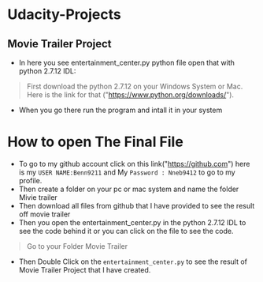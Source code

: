 # Udacity-Projects

## Movie Trailer Project
* In here you see entertainment_center.py python file open that with python 2.7.12 IDL:

> First download the python 2.7.12 on your Windows System or Mac. Here is the link for that ("https://www.python.org/downloads/").
- When you go there run the program and intall it in your system

# How to open The Final File 
- To go to my github account click on this link("https://github.com") here is my `USER NAME:Benn9211` and My `Password : Nneb9412` to go to my profile.
- Then create a folder on your pc or mac system and name the folder Mivie trailer
- Then download all files from github that I have provided to see the result off movie trailer 
- Then you open the entertainment_center.py in the python 2.7.12 IDL to see the code behind it or you can click on the file to see the code.
>Go to your Folder Movie Trailer
- Then Double Click on the `entertainment_center.py` to see the result of Movie Trailer Project that I have created.
